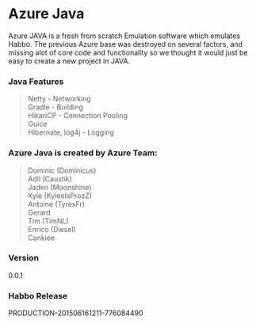 # Azure Java

Azure JAVA is a fresh from scratch Emulation software which emulates Habbo. The previous Azure base was destroyed on several factors, 
and missing alot of core code and functionality so we thought it would just be easy to create a new project in JAVA.

### Java Features
>Netty - Networking     
>Gradle - Building     
>HikariCP - Connection Pooling     
>Guice     
>Hibernate, log4j - Logging

### Azure Java is created by Azure Team:
>Dominic (Dominicus)     
>Adil (Caustik)     
>Jaden (Moonshine)     
>Kyle (KyleeIsProzZ)     
>Antoine (TyrexFr)     
>Gerard     
>Tim (TimNL)    
>Enrico (Diesel)    
>Cankiee     

### Version
0.0.1

### Habbo Release

PRODUCTION-201506161211-776084490